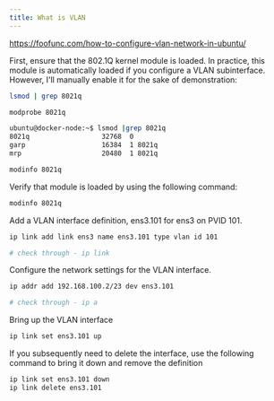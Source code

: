 ```yaml
---
title: What is VLAN
---
```


https://foofunc.com/how-to-configure-vlan-network-in-ubuntu/



First, ensure that the 802.1Q kernel module is loaded. In practice, this module is automatically loaded if you configure a VLAN subinterface. However, I'll manually enable it for the sake of demonstration:

```sh
lsmod | grep 8021q

modprobe 8021q

ubuntu@docker-node:~$ lsmod |grep 8021q
8021q                  32768  0
garp                   16384  1 8021q
mrp                    20480  1 8021q

modinfo 8021q

```



Verify that module is loaded by using the following command:

```sh
modinfo 8021q
```









Add a VLAN interface definition, ens3.101 for ens3 on PVID 101.

```sh
ip link add link ens3 name ens3.101 type vlan id 101

# check through - ip link
```

Configure the network settings for the VLAN interface.

```sh
ip addr add 192.168.100.2/23 dev ens3.101

# check through - ip a
```

Bring up the VLAN interface

```sh
ip link set ens3.101 up
```



If you subsequently need to delete the interface, use the following command to bring it down and remove the definition

```sh
ip link set ens3.101 down
ip link delete ens3.101
```




